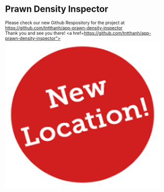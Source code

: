 # Prawn Density Inspector
Please check our new Github Respository for the project at
<br/>
https://github.com/tntthanh/app-prawn-density-inspector
<br/>
Thank you and see you there!
<a href=https://github.com/tntthanh/app-prawn-density-inspector"><img src="image.png" width="929" height="480"></a>
